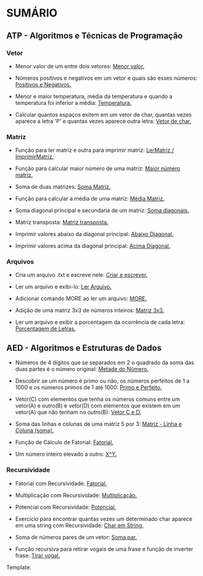 # SUMÁRIO

## ATP - Algoritmos e Técnicas de Programação

### Vetor

- <p>Menor valor de um entre dois vetores: <a href="/ATP - Algoritmos e Técnicas de Programação\Roteiro9\exercicio01\Program.cs">Menor valor.</a></p>

- <p>Números positivos e negativos em um vetor e quais são esses números: <a href="/ATP - Algoritmos e Técnicas de Programação\Roteiro9\exercício02\Program.cs">Positivos e Negativos.</a></p>

- <p>Menor e maior temperatura, média da temperatura e quando a temperatura foi inferior a média: <a href="/ATP - Algoritmos e Técnicas de Programação\Roteiro9\exercicio03\Program.cs">Temperatura.</a></p>

- <p>Calcular quantos espaços exitem em um vetor de char, quantas vezes aparece a letra 'P' e quantas vezes aparece outra letra: <a href="/ATP - Algoritmos e Técnicas de Programação\Roteiro9\exercício04\Program.cs">Vetor de char.</a></p>

### Matriz

- <p>Função para ler matriz e outra para imprimir matriz: <a href="/ATP - Algoritmos e Técnicas de Programação\Roteiro10\exercício01\Program.cs">LerMatriz / ImprimirMatriz.</a></p>

- <p>Função para calcular maior número de uma matriz: <a href="/ATP - Algoritmos e Técnicas de Programação\Roteiro10\exercício02\Program.cs">Maior número matriz.</a></p>

- <p>Soma de duas matrizes: <a href="/ATP - Algoritmos e Técnicas de Programação\Roteiro10\exercício03\Program.cs">Soma Matriz.</a></p>

- <p>Função para calcular a média de uma matriz: <a href="/ATP - Algoritmos e Técnicas de Programação\Roteiro10\exercício04\Program.cs">Média Matriz.</a></p>

- <p>Soma diagonal principal e secundaria de um matriz: <a href="/ATP - Algoritmos e Técnicas de Programação\Roteiro10\exercício05\Program.cs">Soma diagonais.</a></p>

- <p>Matriz transposta: <a href="/ATP - Algoritmos e Técnicas de Programação\Roteiro10\exercício06\Program.cs">Matriz transposta.</a></p>

- <p>Imprimir valores abaixo da diagonal principal: <a href="/ATP - Algoritmos e Técnicas de Programação\Roteiro10\exercício08\Program.cs">Abaixo Diagonal.</a></p>

- <p>Imprimir valores acima da diagonal principal: <a href="/ATP - Algoritmos e Técnicas de Programação\Roteiro10\exercício09\Program.cs">Acima Diagonal.</a></p>

### Arquivos

- <p>Cria um arquivo .txt e escreve nele: <a href="/ATP - Algoritmos e Técnicas de Programação\Roteiro11\exercicio01\Program.cs">Criar e escrever.</a></p>

- <p>Ler um arquivo e exibi-lo: <a href="/ATP - Algoritmos e Técnicas de Programação\Roteiro11\exercicio02\Program.cs">Ler Arquivo.</a></p>

- <p>Adicionar comando MORE ao ler um arquivo: <a href="/ATP - Algoritmos e Técnicas de Programação\Roteiro11\exercicio03\Program.cs">MORE.</a></p>

- <p>Adição de uma matriz 3x3 de números inteiros: <a href="/ATP - Algoritmos e Técnicas de Programação\Roteiro11\exercicio04\Program.cs">Matriz 3x3.</a></p>

- <p>Ler um arquivo e exibir a porcentagem da ocorrência de cada letra: <a href="/ATP - Algoritmos e Técnicas de Programação\Roteiro11\exercicio06\Program.cs">Porcentagem de Letras.</a></p>

## AED - Algoritmos e Estruturas de Dados

- <p>Números de 4 dígitos que se separados em 2 o quadrado da soma das duas partes é o número original: <a href="/AED - Algoritmos e Estruturas de Dados\10-08\ex01\Program.cs">Metade do Número.</a></p>

- <p>Descobrir se um número é primo ou não, os números perfeitos de 1 a 1000 e os números primos de 1 até 1000: <a href="/AED - Algoritmos e Estruturas de Dados\10-08\ex02\Program.cs">Primo e Perfeito.</a></p>

- <p>Vetor(C) com elementos que tenha os números comuns entre um vetor(A) e outro(B) e vetor(D) com elementos que existem em um vetor(A) que não tenham no outro(B): <a href="/AED - Algoritmos e Estruturas de Dados\10-08\ex03\Program.cs">Vetor C e D.</a></p>

- <p>Soma das linhas e colunas de uma matriz 5 por 3: <a href="/AED - Algoritmos e Estruturas de Dados\10-08\ex04\Program.cs">Matriz - Linha e Coluna (soma).</a></p>

- <p>Função de Cálculo de Fatorial: <a href="/AED - Algoritmos e Estruturas de Dados\10-08\ex05\Program.cs">Fatorial.</a></p>

- <p>Um número inteiro elevado a outro: <a href="/AED - Algoritmos e Estruturas de Dados\10-08\ex06\Program.cs">X^Y.</a></p>

### Recursividade

- <p>Fatorial com Recursividade: <a href="/AED - Algoritmos e Estruturas de Dados\18-08\ex01\Program.cs">Fatorial.</a></p>

- <p>Multiplicação com Recursividade: <a href="/AED - Algoritmos e Estruturas de Dados\18-08\ex02\Program.cs">Multiplicação.</a></p>

- <p>Potencial com Recursividade: <a href="/AED - Algoritmos e Estruturas de Dados\18-08\ex03\Program.cs">Potencial.</a></p>

- <p>Exercício para encontrar quantas vezes um determinado char aparece em uma string com Recursividade: <a href="/AED - Algoritmos e Estruturas de Dados\18-08\ex04\Program.cs">Char em String.</a></p>

- <p>Soma de números pares de um vetor: <a href="/AED - Algoritmos e Estruturas de Dados\18-08\ex05\Program.cs">Soma par.</a></p>

- <p>Função recursiva para retirar vogais de uma frase e função de inverter frase: <a href="/AED - Algoritmos e Estruturas de Dados\18-08\ex06\Program.cs">Tirar vogal.</a></p>

Template: <p><a href=""></a></p>